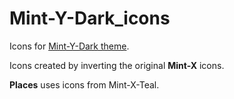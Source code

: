 # Mint-Y-Dark_icons
Icons for  [Mint-Y-Dark theme](https://github.com/anandAbhi/Mint-Y-Dark-Teal).

Icons created by inverting the original **Mint-X** icons.

**Places** uses icons from Mint-X-Teal.
